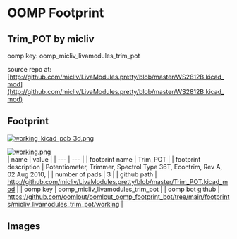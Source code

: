 # OOMP Footprint  
## Trim_POT  by micliv  
  
oomp key: oomp_micliv_livamodules_trim_pot  
  
source repo at: [http://github.com/micliv/LivaModules.pretty/blob/master/WS2812B.kicad_mod](http://github.com/micliv/LivaModules.pretty/blob/master/WS2812B.kicad_mod)  
## Footprint  
  
[![working_kicad_pcb_3d.png](working_kicad_pcb_3d_600.png)](working_kicad_pcb_3d.png)  
  
[![working.png](working_600.png)](working.png)  
| name | value | 
| --- | --- | 
| footprint name | Trim_POT | 
| footprint description | Potentiometer, Trimmer, Spectrol Type 36T, Econtrim, Rev A, 02 Aug 2010, | 
| number of pads | 3 | 
| github path | http://github.com/micliv/LivaModules.pretty/blob/master/Trim_POT.kicad_mod | 
| oomp key | oomp_micliv_livamodules_trim_pot | 
| oomp bot github | https://github.com/oomlout/oomlout_oomp_footprint_bot/tree/main/footprints/micliv_livamodules_trim_pot/working | 
## Images  
